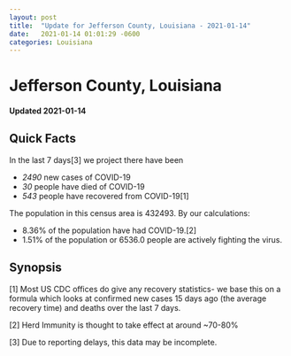 ```yaml
---
layout: post
title:  "Update for Jefferson County, Louisiana - 2021-01-14"
date:   2021-01-14 01:01:29 -0600
categories: Louisiana
---
```


# Jefferson County, Louisiana
#### Updated 2021-01-14

## Quick Facts

In the last 7 days[3] we project there have been
- *2490* new cases of COVID-19
- *30* people have died of COVID-19
- *543* people have recovered from COVID-19[1]

The population in this census area is 432493. By our calculations:
- 8.36% of the population have had COVID-19.[2]
- 1.51% of the population or 6536.0 people are actively fighting the virus.

## Synopsis




[1] Most US CDC offices do give any recovery statistics- we base this on a formula which looks at confirmed new cases
15 days ago (the average recovery time) and deaths over the last 7 days.

[2] Herd Immunity is thought to take effect at around ~70-80%

[3] Due to reporting delays, this data may be incomplete.
 
    